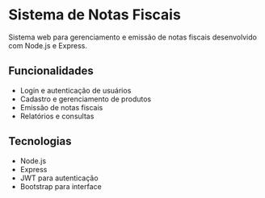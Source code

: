 # Sistema de Notas Fiscais

Sistema web para gerenciamento e emissão de notas fiscais desenvolvido com Node.js e Express.

## Funcionalidades

- Login e autenticação de usuários
- Cadastro e gerenciamento de produtos
- Emissão de notas fiscais
- Relatórios e consultas

## Tecnologias

- Node.js
- Express
- JWT para autenticação
- Bootstrap para interface
